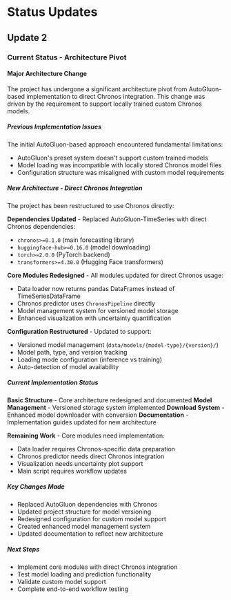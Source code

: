 # Status Updates 

## Update 2
### Current Status - Architecture Pivot

#### Major Architecture Change

The project has undergone a significant architecture pivot from AutoGluon-based implementation to direct Chronos integration. This change was driven by the requirement to support locally trained custom Chronos models.

##### **Previous Implementation Issues**
The initial AutoGluon-based approach encountered fundamental limitations:
- AutoGluon's preset system doesn't support custom trained models
- Model loading was incompatible with locally stored Chronos model files
- Configuration structure was misaligned with custom model requirements

##### **New Architecture - Direct Chronos Integration**
The project has been restructured to use Chronos directly:

**Dependencies Updated** - Replaced AutoGluon-TimeSeries with direct Chronos dependencies:
- `chronos>=0.1.0` (main forecasting library)
- `huggingface-hub>=0.16.0` (model downloading)
- `torch>=2.0.0` (PyTorch backend)
- `transformers>=4.30.0` (Hugging Face transformers)

**Core Modules Redesigned** - All modules updated for direct Chronos usage:
- Data loader now returns pandas DataFrames instead of TimeSeriesDataFrame
- Chronos predictor uses `ChronosPipeline` directly
- Model management system for versioned model storage
- Enhanced visualization with uncertainty quantification

**Configuration Restructured** - Updated to support:
- Versioned model management (`data/models/{model-type}/{version}/`)
- Model path, type, and version tracking
- Loading mode configuration (inference vs training)
- Auto-detection of model availability

##### **Current Implementation Status**
**Basic Structure** - Core architecture redesigned and documented
**Model Management** - Versioned storage system implemented
**Download System** - Enhanced model downloader with conversion
**Documentation** - Implementation guides updated for new architecture

**Remaining Work** - Core modules need implementation:
- Data loader requires Chronos-specific data preparation
- Chronos predictor needs direct Chronos integration
- Visualization needs uncertainty plot support
- Main script requires workflow updates

##### **Key Changes Made**
- Replaced AutoGluon dependencies with Chronos
- Updated project structure for model versioning
- Redesigned configuration for custom model support
- Created enhanced model management system
- Updated documentation to reflect new architecture

##### **Next Steps**
- Implement core modules with direct Chronos integration
- Test model loading and prediction functionality
- Validate custom model support
- Complete end-to-end workflow testing
